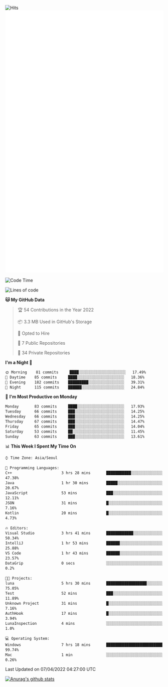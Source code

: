 ![Hits](https://hits.seeyoufarm.com/api/count/incr/badge.svg?url=https%3A%2F%2Fgithub.com%2Fkokose1234&count_bg=%2379C83D&title_bg=%23555555&icon=apple.svg&icon_color=%23E7E7E7&title=hits&edge_flat=false)
<br/>
![Metrics](https://github.com/kokose1234/kokose1234/blob/main/github-metrics.svg)

<!--START_SECTION:waka-->
![Code Time](http://img.shields.io/badge/Code%20Time-615%20hrs%2025%20mins-blue)

![Lines of code](https://img.shields.io/badge/From%20Hello%20World%20I%27ve%20Written-2%20Million%20lines%20of%20code-blue)

**🐱 My GitHub Data** 

> 🏆 54 Contributions in the Year 2022
 > 
> 📦 3.3 MB Used in GitHub's Storage 
 > 
> 💼 Opted to Hire
 > 
> 📜 7 Public Repositories 
 > 
> 🔑 34 Private Repositories  
 > 
**I'm a Night 🦉** 

```text
🌞 Morning    81 commits     ████░░░░░░░░░░░░░░░░░░░░░   17.49% 
🌆 Daytime    85 commits     ████░░░░░░░░░░░░░░░░░░░░░   18.36% 
🌃 Evening    182 commits    █████████░░░░░░░░░░░░░░░░   39.31% 
🌙 Night      115 commits    ██████░░░░░░░░░░░░░░░░░░░   24.84%

```
📅 **I'm Most Productive on Monday** 

```text
Monday       83 commits     ████░░░░░░░░░░░░░░░░░░░░░   17.93% 
Tuesday      66 commits     ███░░░░░░░░░░░░░░░░░░░░░░   14.25% 
Wednesday    66 commits     ███░░░░░░░░░░░░░░░░░░░░░░   14.25% 
Thursday     67 commits     ███░░░░░░░░░░░░░░░░░░░░░░   14.47% 
Friday       65 commits     ███░░░░░░░░░░░░░░░░░░░░░░   14.04% 
Saturday     53 commits     ██░░░░░░░░░░░░░░░░░░░░░░░   11.45% 
Sunday       63 commits     ███░░░░░░░░░░░░░░░░░░░░░░   13.61%

```


📊 **This Week I Spent My Time On** 

```text
⌚︎ Time Zone: Asia/Seoul

💬 Programming Languages: 
C++                      3 hrs 28 mins       ███████████░░░░░░░░░░░░░░   47.38% 
Java                     1 hr 30 mins        █████░░░░░░░░░░░░░░░░░░░░   20.67% 
JavaScript               53 mins             ███░░░░░░░░░░░░░░░░░░░░░░   12.11% 
JSON                     31 mins             █░░░░░░░░░░░░░░░░░░░░░░░░   7.16% 
Kotlin                   20 mins             █░░░░░░░░░░░░░░░░░░░░░░░░   4.73%

🔥 Editors: 
Visual Studio            3 hrs 41 mins       ████████████░░░░░░░░░░░░░   50.34% 
IntelliJ                 1 hr 53 mins        ██████░░░░░░░░░░░░░░░░░░░   25.88% 
VS Code                  1 hr 43 mins        ██████░░░░░░░░░░░░░░░░░░░   23.57% 
DataGrip                 0 secs              ░░░░░░░░░░░░░░░░░░░░░░░░░   0.2%

🐱‍💻 Projects: 
luna                     5 hrs 30 mins       ██████████████████░░░░░░░   75.05% 
Test                     52 mins             ███░░░░░░░░░░░░░░░░░░░░░░   11.89% 
Unknown Project          31 mins             █░░░░░░░░░░░░░░░░░░░░░░░░   7.16% 
AuthHook                 17 mins             █░░░░░░░░░░░░░░░░░░░░░░░░   3.94% 
LunaInspection           4 mins              ░░░░░░░░░░░░░░░░░░░░░░░░░   1.0%

💻 Operating System: 
Windows                  7 hrs 18 mins       █████████████████████████   99.74% 
Mac                      1 min               ░░░░░░░░░░░░░░░░░░░░░░░░░   0.26%

```


 Last Updated on 07/04/2022 04:27:00 UTC
<!--END_SECTION:waka-->

[![Anurag's github stats](https://github-readme-stats.vercel.app/api?username=kokose1234&theme=dracula)](https://github.com/anuraghazra/github-readme-stats)



	
